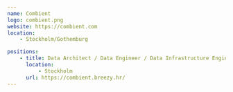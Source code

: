 ```yaml
---
name: Combient
logo: combient.png
website: https://combient.com
location:
    - Stockholm/Gothemburg

positions:
    - title: Data Architect / Data Engineer / Data Infrastructure Engineer
      location:
          - Stockholm
      url: https://combient.breezy.hr/
---
```

